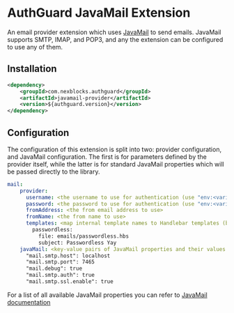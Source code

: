 # AuthGuard JavaMail Extension

An email provider extension which uses [JavaMail](https://javaee.github.io/javamail/) 
to send emails. JavaMail supports SMTP, IMAP, and POP3, and any 
the extension can be configured to use any of them.

## Installation
```xml
<dependency>
    <groupId>com.nexblocks.authguard</groupId>
    <artifactId>javamail-provider</artifactId>
    <version>${authguard.version}</version>
</dependency>
```

## Configuration
The configuration of this extension is split into two: provider
configuration, and JavaMail configuration. The first is for 
parameters defined by the provider itself, while the latter is 
for standard JavaMail properties which will be passed directly 
to the library.
 
```yaml
mail:
    provider:
      username: <the username to use for authentication (use "env:<variable name>" to use an environemnt variable)>
      password: <the password to use for authentication (use "env:<variable name>" to use an environemnt variable)>
      fromAddress: <the from email address to use>
      fromName: <the from name to use>
      templates: <map internal template names to Handlebar templates (below is an example using 'passwordless')>
        passwordless:
          file: emails/passwordless.hbs
          subject: Passwordless Yay
    javaMail: <key-value pairs of JavaMail properties and their values (below is an example)>
      "mail.smtp.host": localhost
      "mail.smtp.port": 7465
      "mail.debug": true
      "mail.smtp.auth": true
      "mail.smtp.ssl.enable": true
```

For a list of all available JavaMail properties you can refer 
to [JavaMail documentation](https://javaee.github.io/javamail/docs/api/)
